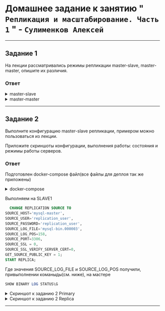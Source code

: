 # Домашнее задание к занятию " `Репликация и масштабирование. Часть 1` " - `Сулименков Алексей`

---

## Задание 1

На лекции рассматривались режимы репликации master-slave, master-master, опишите их различия.

### Ответ

<details> <summary>master-slave</summary>
  Master записывает обновления/изменения БД (запросы) в бинарный лог. А серверы-реплики (slave серверы) настроены таким образом, что читают бинарный лог с мастера и выполняют на своей базе данных те же самые запросы, которые выполнились на мастере. Каждая реплика получает полную копию бинарного лога и именно реплика отвечает за то, чтобы выполнить все (или не все, а только не/отфильтрованные или только для заданных таблиц/БД) запросы из полученного лог-файла.
  Slave-сервер понимает откуда начать читать лог, исходя из заданных координат при настройке репликации: имя файла лога, позиция в этом файле. Т.к. реплика хранит/сдвигает эти координаты в процессе прохождения по логу, реплика в любой момент может быть отключена от мастера и подключена снова. При этом, обработка лога продолжится с места на котором произошла остановка.
</details>

<details> <summary>master-master</summary>
Репликация MySQL в режиме мастер-мастер подразумевает то, что в случае отказа одного из серверов – другие участники репликации прозрачно подхватят работу. То есть не нужно будет делать ручных шагов для перевода сервера роли Slave-сервера в Master (что вызовет перерыв сервиса). Круговая репликация (или circular replication) MySQL может быть использована для масштабирования MySQL нодов, доступных на запись (изменение базы данных). Но есть нюансы. В данной конфигурации, MySQL не выполняет разрешение конфликтов, то есть нет реализованного протокола, который отслеживает блокировки таблиц\баз между нодами
</details>
  
---

## Задание 2

Выполните конфигурацию master-slave репликации, примером можно пользоваться из лекции.

Приложите скриншоты конфигурации, выполнения работы: состояния и режимы работы серверов.

### Ответ

Подготовлен docker-compose файл(все файлы для деплоя так же приложены)

<details> <summary>docker-compose</summary>

```yaml
services:
  mysql-master:
    image: mysql:latest
    container_name: mysql-master
    volumes:
      - ./mysql-master:/var/lib/mysql
      - ./master/master.cnf:/etc/mysql/conf.d/master.cnf
      - ./master/master.sql:/docker-entrypoint-initdb.d/start.sql
    environment:
      MYSQL_ROOT_PASSWORD: "root"
      MYSQL_USER: replication_user
      MYSQL_PASSWORD: replication_user
    ports:
      - "3306:3306"
    command: --character-set-server=utf8mb4 --collation-server=utf8mb4_unicode_ci
    networks:
      - overlay
    restart: always

  mysql-slave1:
    image: mysql:latest
    container_name: mysql-slave1
    volumes:
      - ./mysql-slave:/var/lib/mysql
      - ./slave/slave1.cnf:/etc/mysql/conf.d/slave1.cnf
    depends_on:
      - mysql-master
    environment:
      MYSQL_ROOT_PASSWORD: "root"
      MYSQL_USER: replication_user
      MYSQL_PASSWORD: replication_user
    ports:
      - "3307:3306"
    command: --character-set-server=utf8mb4 --collation-server=utf8mb4_unicode_ci
    networks:
      - overlay
    restart: always

networks:
  overlay:
```

</details>

Выполняем на SLAVE1

```SQL
  CHANGE REPLICATION SOURCE TO
SOURCE_HOST='mysql-master',
SOURCE_USER='replication_user',
SOURCE_PASSWORD='replication_user',
SOURCE_LOG_FILE='mysql-bin.000003',
SOURCE_LOG_POS=158,
SOURCE_PORT=3306,
SOURCE_SSL = 0,
SOURCE_SSL_VERIFY_SERVER_CERT=0,
GET_SOURCE_PUBLIC_KEY = 1;
START REPLICA;
```

Где значения SOURCE_LOG_FILE и SOURCE_LOG_POS получили, привыполнении команыды(см. ниже), на мастере

```SQL
SHOW BINARY LOG STATUS\G
```

<details> <summary>Скриншот к заданию 2 Primary</summary>

![task2](https://github.com/biparasite/DB-12-06HW/blob/main/task2.2.png "task2")

</details>

<details> <summary>Скриншот к заданию 2 Replica</summary>

![task2](https://github.com/biparasite/DB-12-06HW/blob/main/task2.1.png "task2")

</details>

---
